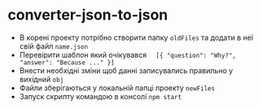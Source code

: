 # converter-json-to-json

- В корені проекту потрібно створити папку `oldFiles` та додати в неї свій файл `name.json`
- Перевірити шаблон який очікувався `  [{
        "question": "Why?",
        "answer": "Because ..."
    }]`
- Внести необхідні зміни щоб данні записувались правильно у вихідний `obj`
- Файли зберігаються у локальній папці проекту `newFiles`
- Запуск скрипту командою в консолі `npm start`
